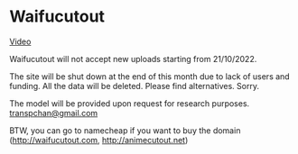 # Waifucutout

[Video](https://www.bilibili.com/video/BV1p54y1i7yy)

Waifucutout will not accept new uploads starting from 21/10/2022. 

The site will be shut down at the end of this month due to lack of users and funding. All the data will be deleted. Please find alternatives. Sorry.

The model will be provided upon request for research purposes. transpchan@gmail.com

BTW, you can go to namecheap if you want to buy the domain (http://waifucutout.com, http://animecutout.net)
